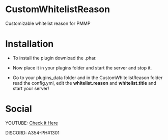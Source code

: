 # CustomWhitelistReason

Customizable whitelist reason for PMMP

# Installation

- To install the plugin download the .phar.

- Now place it in your plugins folder and start the server and stop it.

- Go to your plugins_data folder and in the CustomWhitelistReason folder read the config.yml, edit the **whitelist.reason** and   **whitelist.title** and start your server!

# Social

YOUTUBE: [Check it Here](youtube.com/c/Assassiner354)

DISCORD: A354-PH#1301

